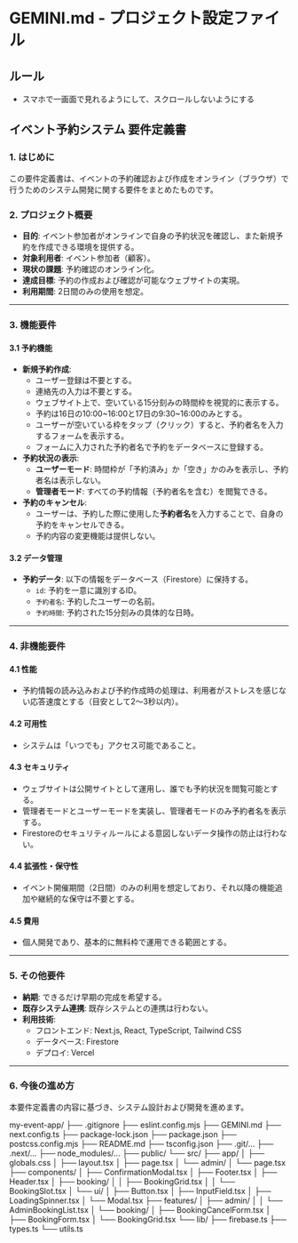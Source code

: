 # GEMINI.md - プロジェクト設定ファイル

## ルール

* スマホで一画面で見れるようにして、スクロールしないようにする

## イベント予約システム 要件定義書

### 1. はじめに

この要件定義書は、イベントの予約確認および作成をオンライン（ブラウザ）で行うためのシステム開発に関する要件をまとめたものです。

### 2. プロジェクト概要

* **目的**: イベント参加者がオンラインで自身の予約状況を確認し、また新規予約を作成できる環境を提供する。
* **対象利用者**: イベント参加者（顧客）。
* **現状の課題**: 予約確認のオンライン化。
* **達成目標**: 予約の作成および確認が可能なウェブサイトの実現。
* **利用期間**: 2日間のみの使用を想定。

---

### 3. 機能要件

#### 3.1 予約機能

* **新規予約作成**:
    * ユーザー登録は不要とする。
    * 連絡先の入力は不要とする。
    * ウェブサイト上で、空いている15分刻みの時間枠を視覚的に表示する。
    * 予約は16日の10:00~16:00と17日の9:30~16:00のみとする。
    * ユーザーが空いている枠をタップ（クリック）すると、予約者名を入力するフォームを表示する。
    * フォームに入力された予約者名で予約をデータベースに登録する。
* **予約状況の表示**:
    * **ユーザーモード**: 時間枠が「予約済み」か「空き」かのみを表示し、予約者名は表示しない。
    * **管理者モード**: すべての予約情報（予約者名を含む）を閲覧できる。
* **予約のキャンセル**:
    * ユーザーは、予約した際に使用した**予約者名**を入力することで、自身の予約をキャンセルできる。
    * 予約内容の変更機能は提供しない。

#### 3.2 データ管理

* **予約データ**: 以下の情報をデータベース（Firestore）に保持する。
    * `id`: 予約を一意に識別するID。
    * `予約者名`: 予約したユーザーの名前。
    * `予約時間`: 予約された15分刻みの具体的な日時。

---

### 4. 非機能要件

#### 4.1 性能

* 予約情報の読み込みおよび予約作成時の処理は、利用者がストレスを感じない応答速度とする（目安として2〜3秒以内）。

#### 4.2 可用性

* システムは「いつでも」アクセス可能であること。

#### 4.3 セキュリティ

* ウェブサイトは公開サイトとして運用し、誰でも予約状況を閲覧可能とする。
* 管理者モードとユーザーモードを実装し、管理者モードのみ予約者名を表示する。
* Firestoreのセキュリティルールによる意図しないデータ操作の防止は行わない。

#### 4.4 拡張性・保守性

* イベント開催期間（2日間）のみの利用を想定しており、それ以降の機能追加や継続的な保守は不要とする。

#### 4.5 費用

* 個人開発であり、基本的に無料枠で運用できる範囲とする。

---

### 5. その他要件

* **納期**: できるだけ早期の完成を希望する。
* **既存システム連携**: 既存システムとの連携は行わない。
* **利用技術**:
    * フロントエンド: Next.js, React, TypeScript, Tailwind CSS
    * データベース: Firestore
    * デプロイ: Vercel

---

### 6. 今後の進め方

本要件定義書の内容に基づき、システム設計および開発を進めます。


my-event-app/
├── .gitignore
├── eslint.config.mjs
├── GEMINI.md
├── next.config.ts
├── package-lock.json
├── package.json
├── postcss.config.mjs
├── README.md
├── tsconfig.json
├── .git/...
├── .next/...
├── node_modules/...
├── public/
└── src/
    ├── app/
    │   ├── globals.css
    │   ├── layout.tsx
    │   ├── page.tsx
    │   └── admin/
    │       └── page.tsx
    ├── components/
    │   ├── ConfirmationModal.tsx
    │   ├── Footer.tsx
    │   ├── Header.tsx
    │   ├── booking/
    │   │   ├── BookingGrid.tsx
    │   │   └── BookingSlot.tsx
    │   └── ui/
    │       ├── Button.tsx
    │       ├── InputField.tsx
    │       ├── LoadingSpinner.tsx
    │       └── Modal.tsx
    ├── features/
    │   ├── admin/
    │   │   └── AdminBookingList.tsx
    │   └── booking/
    │       ├── BookingCancelForm.tsx
    │       ├── BookingForm.tsx
    │       └── BookingGrid.tsx
    └── lib/
        ├── firebase.ts
        ├── types.ts
        └── utils.ts
